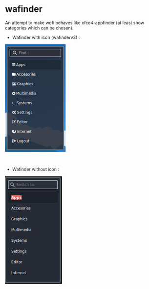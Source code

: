 # wafinder
An attempt to make wofi behaves like xfce4-appfinder (at least show categories which can be chosen).

- Wafinder with icon (wafinderv3) :

![Wafinder with icon](wafinder-with-icon.png "Wafinder with icon")

<br>

- Wafinder without icon :

![Wafinder without icon](wafinder-without-icon.png "Wafinder without icon")
